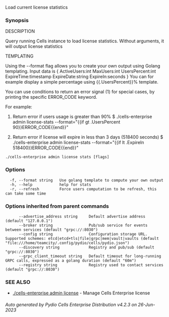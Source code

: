 Load current license statistics

### Synopsis


DESCRIPTION

  Query running Cells instance to load license statistics. Without arguments, it will output license statistics

TEMPLATING

  Using the --format flag allows you to create your own output using Golang templating. 
  Input data is 
  {
    ActiveUsers:int
    MaxUsers:int
    UsersPercent:int
    ExpireTime:timestamp
    ExpireDate:string
    ExpireIn:seconds
  }
  You can for example display a simple percentage using {{.UsersPercent}}% template.

  You can use conditions to return an error signal (1) for special cases, by printing the specific ERROR_CODE keyword.

  For example:

  1. Return error if users usage is greater than 90%
  $ ./cells-enterprise admin license-stats --format="{{if gt .UsersPercent 90}}ERROR_CODE{{end}}"

  2. Return error if license will expire in less than 3 days (518400 seconds)
  $ ./cells-enterprise admin license-stats --format="{{if lt .ExpireIn 518400}}ERROR_CODE{{end}}"
  



```
./cells-enterprise admin license stats [flags]
```

### Options

```
  -f, --format string   Use golang template to compute your own output
  -h, --help            help for stats
  -r, --refresh         Force users computation to be refresh, this can take some time
```

### Options inherited from parent commands

```
      --advertise_address string     Default advertise address (default "127.0.0.1")
      --broker string                Pub/sub service for events between services (default "grpc://:8030")
      --config string                Configuration storage URL. Supported schemes: etcd|etcd+tls|file|grpc|mem|vault|vaults (default "file:///home/teamcity/.config/pydio/cells/pydio.json")
      --discovery string             Registry and pub/sub (default "grpc://:8030")
      --grpc_client_timeout string   Default timeout for long-running GRPC calls, expressed as a golang duration (default "60m")
      --registry string              Registry used to contact services (default "grpc://:8030")
```

### SEE ALSO

* [./cells-enterprise admin license](./cells-enterprise-admin-license)	 - Manage Cells Enterprise license

###### Auto generated by Pydio Cells Enterprise Distribution v4.2.3 on 26-Jun-2023
